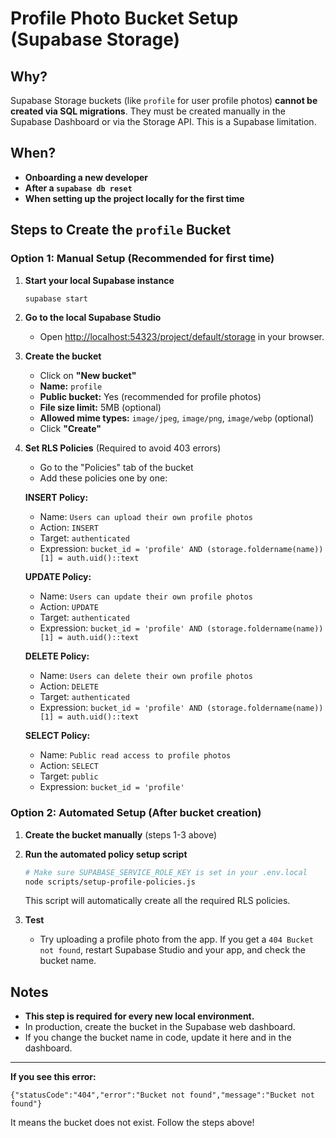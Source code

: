 # Profile Photo Bucket Setup (Supabase Storage)

## Why?
Supabase Storage buckets (like `profile` for user profile photos) **cannot be created via SQL migrations**. They must be created manually in the Supabase Dashboard or via the Storage API. This is a Supabase limitation.

## When?
- **Onboarding a new developer**
- **After a `supabase db reset`**
- **When setting up the project locally for the first time**

## Steps to Create the `profile` Bucket

### Option 1: Manual Setup (Recommended for first time)

1. **Start your local Supabase instance**
   ```sh
   supabase start
   ```

2. **Go to the local Supabase Studio**
   - Open [http://localhost:54323/project/default/storage](http://localhost:54323/project/default/storage) in your browser.

3. **Create the bucket**
   - Click on **"New bucket"**
   - **Name:** `profile`
   - **Public bucket:** Yes (recommended for profile photos)
   - **File size limit:** 5MB (optional)
   - **Allowed mime types:** `image/jpeg`, `image/png`, `image/webp` (optional)
   - Click **"Create"**

4. **Set RLS Policies** (Required to avoid 403 errors)
   - Go to the "Policies" tab of the bucket
   - Add these policies one by one:

   **INSERT Policy:**
   - Name: `Users can upload their own profile photos`
   - Action: `INSERT`
   - Target: `authenticated`
   - Expression: `bucket_id = 'profile' AND (storage.foldername(name))[1] = auth.uid()::text`

   **UPDATE Policy:**
   - Name: `Users can update their own profile photos`
   - Action: `UPDATE`
   - Target: `authenticated`
   - Expression: `bucket_id = 'profile' AND (storage.foldername(name))[1] = auth.uid()::text`

   **DELETE Policy:**
   - Name: `Users can delete their own profile photos`
   - Action: `DELETE`
   - Target: `authenticated`
   - Expression: `bucket_id = 'profile' AND (storage.foldername(name))[1] = auth.uid()::text`

   **SELECT Policy:**
   - Name: `Public read access to profile photos`
   - Action: `SELECT`
   - Target: `public`
   - Expression: `bucket_id = 'profile'`

### Option 2: Automated Setup (After bucket creation)

1. **Create the bucket manually** (steps 1-3 above)

2. **Run the automated policy setup script**
   ```sh
   # Make sure SUPABASE_SERVICE_ROLE_KEY is set in your .env.local
   node scripts/setup-profile-policies.js
   ```

   This script will automatically create all the required RLS policies.

5. **Test**
   - Try uploading a profile photo from the app. If you get a `404 Bucket not found`, restart Supabase Studio and your app, and check the bucket name.

## Notes
- **This step is required for every new local environment.**
- In production, create the bucket in the Supabase web dashboard.
- If you change the bucket name in code, update it here and in the dashboard.

---

**If you see this error:**
```
{"statusCode":"404","error":"Bucket not found","message":"Bucket not found"}
```
It means the bucket does not exist. Follow the steps above! 
